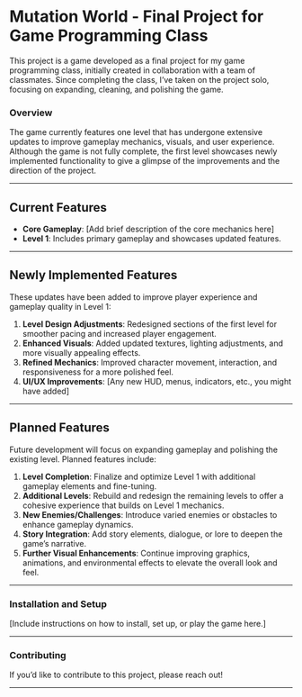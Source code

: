 # Mutation World - Final Project for Game Programming Class

This project is a game developed as a final project for my game programming class, initially created in collaboration with a team of classmates. Since completing the class, I’ve taken on the project solo, focusing on expanding, cleaning, and polishing the game.

### Overview

The game currently features one level that has undergone extensive updates to improve gameplay mechanics, visuals, and user experience. Although the game is not fully complete, the first level showcases newly implemented functionality to give a glimpse of the improvements and the direction of the project.

---

## Current Features

- **Core Gameplay**: [Add brief description of the core mechanics here]
- **Level 1**: Includes primary gameplay and showcases updated features.

---

## Newly Implemented Features

These updates have been added to improve player experience and gameplay quality in Level 1:

1. **Level Design Adjustments**: Redesigned sections of the first level for smoother pacing and increased player engagement.
2. **Enhanced Visuals**: Added updated textures, lighting adjustments, and more visually appealing effects.
3. **Refined Mechanics**: Improved character movement, interaction, and responsiveness for a more polished feel.
4. **UI/UX Improvements**: [Any new HUD, menus, indicators, etc., you might have added]

---

## Planned Features

Future development will focus on expanding gameplay and polishing the existing level. Planned features include:

1. **Level Completion**: Finalize and optimize Level 1 with additional gameplay elements and fine-tuning.
2. **Additional Levels**: Rebuild and redesign the remaining levels to offer a cohesive experience that builds on Level 1 mechanics.
3. **New Enemies/Challenges**: Introduce varied enemies or obstacles to enhance gameplay dynamics.
4. **Story Integration**: Add story elements, dialogue, or lore to deepen the game’s narrative.
5. **Further Visual Enhancements**: Continue improving graphics, animations, and environmental effects to elevate the overall look and feel.

---

### Installation and Setup

[Include instructions on how to install, set up, or play the game here.]

---

### Contributing

If you’d like to contribute to this project, please reach out!

---

